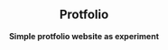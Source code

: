 <p>
<h2 align="center"><b>Protfolio</b></h2>
<p align="center"><b>Simple protfolio website as experiment</b></p>
</p>
